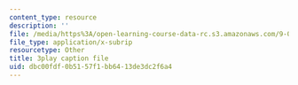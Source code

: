 ```yaml
---
content_type: resource
description: ''
file: /media/https%3A/open-learning-course-data-rc.s3.amazonaws.com/9-00sc-introduction-to-psychology-fall-2011/dbc00fdf0b5157f1bb6413de3dc2f6a4_qZdm4mpQA_8.vtt
file_type: application/x-subrip
resourcetype: Other
title: 3play caption file
uid: dbc00fdf-0b51-57f1-bb64-13de3dc2f6a4
---
```

